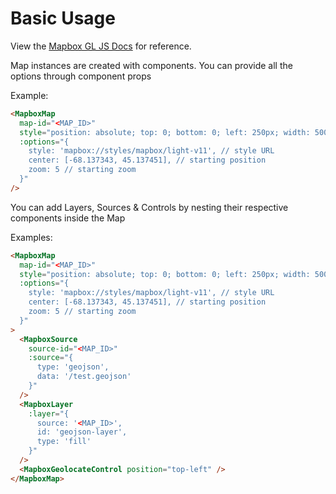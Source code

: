# Basic Usage
View the [Mapbox GL JS Docs](https://docs.mapbox.com/mapbox-gl-js/guides/) for reference.

Map instances are created with components. You can provide all the options through component props

Example:
```html
<MapboxMap
  map-id="<MAP_ID>"
  style="position: absolute; top: 0; bottom: 0; left: 250px; width: 500px;"
  :options="{
    style: 'mapbox://styles/mapbox/light-v11', // style URL
    center: [-68.137343, 45.137451], // starting position
    zoom: 5 // starting zoom
  }"
/>
```

You can add Layers, Sources & Controls by nesting their respective components inside the Map

Examples:

```html
<MapboxMap
  map-id="<MAP_ID>"
  style="position: absolute; top: 0; bottom: 0; left: 250px; width: 500px;"
  :options="{
    style: 'mapbox://styles/mapbox/light-v11', // style URL
    center: [-68.137343, 45.137451], // starting position
    zoom: 5 // starting zoom
  }"
>
  <MapboxSource 
    source-id="<MAP_ID>"
    :source="{
      type: 'geojson',
      data: '/test.geojson'
    }"
  />
  <MapboxLayer
    :layer="{
      source: '<MAP_ID>',
      id: 'geojson-layer',
      type: 'fill'
    }"
  />
  <MapboxGeolocateControl position="top-left" />
</MapboxMap>
```